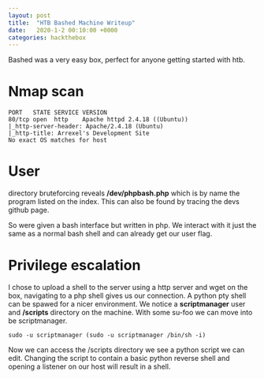 ```yaml
---
layout: post
title:  "HTB Bashed Machine Writeup"
date:   2020-1-2 00:10:00 +0000
categories: hackthebox
---
```

Bashed was a very easy box, perfect for anyone getting started with htb.

# Nmap scan
```
PORT   STATE SERVICE VERSION
80/tcp open  http    Apache httpd 2.4.18 ((Ubuntu))
|_http-server-header: Apache/2.4.18 (Ubuntu)
|_http-title: Arrexel's Development Site
No exact OS matches for host
```
# User
directory bruteforcing reveals **/dev/phpbash.php** which is by name the program listed on the index. This can also be found by tracing the devs github page.

So were given a bash interface but written in php. We interact with it just the same as a normal bash shell and can already get our user flag.

# Privilege escalation
I chose to upload a shell to the server using a http server and wget on the box, navigating to a php shell gives us our connection. A python pty shell can be spawed for a nicer environment. 
We notice a **scriptmanager** user and **/scripts** directory on the machine. With some su-foo we can move into be scriptmanager. 
```
sudo -u scriptmanager (sudo -u scriptmanager /bin/sh -i)
```
Now we can access the /scripts directory we see a python script we can edit. Changing the script to contain a basic python reverse shell and opening a listener on our host will result in a shell.

